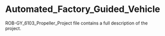 # Automated_Factory_Guided_Vehicle

ROB-GY_6103_Propeller_Project file contains a full description of the project.
